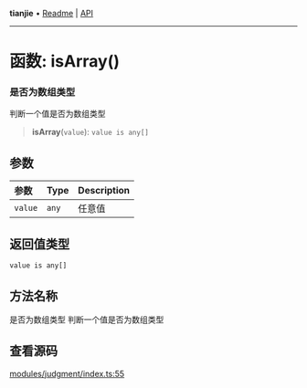 **tianjie** • [Readme](../README.md) \| [API](../globals.md)

***

# 函数: isArray()

### 是否为数组类型
判断一个值是否为数组类型

<a id="undefined" name="undefined"></a>

> **isArray**(`value`): `value is any[]`

## 参数

| 参数 | Type | Description |
| :------ | :------ | :------ |
| `value` | `any` | 任意值 |

## 返回值类型

`value is any[]`

## 方法名称

是否为数组类型
判断一个值是否为数组类型

## 查看源码

[modules/judgment/index.ts:55](https://github.com/hacxy/tianjie/blob/ab406b252bd727d89583a2bd8e45e8529cb4dbc5/src/modules/judgment/index.ts#L55)
